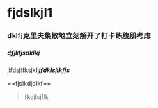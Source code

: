 # fjdslkjl1



### dklfj克里夫集散地立刻解开了打卡练腹肌考虑




##### dfjkljsdklkj

jlfdsjlfksjklj***jfdklsjlkfjs***


==fjslkdjdlkf==


>fkdjlsjflk
>